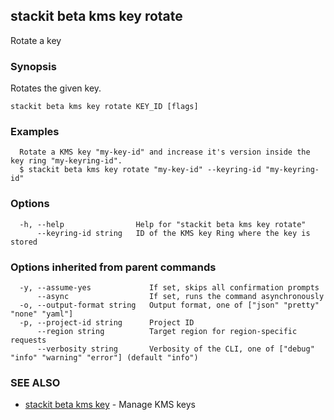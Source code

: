 ## stackit beta kms key rotate

Rotate a key

### Synopsis

Rotates the given key.

```
stackit beta kms key rotate KEY_ID [flags]
```

### Examples

```
  Rotate a KMS key "my-key-id" and increase it's version inside the key ring "my-keyring-id".
  $ stackit beta kms key rotate "my-key-id" --keyring-id "my-keyring-id"
```

### Options

```
  -h, --help                Help for "stackit beta kms key rotate"
      --keyring-id string   ID of the KMS key Ring where the key is stored
```

### Options inherited from parent commands

```
  -y, --assume-yes             If set, skips all confirmation prompts
      --async                  If set, runs the command asynchronously
  -o, --output-format string   Output format, one of ["json" "pretty" "none" "yaml"]
  -p, --project-id string      Project ID
      --region string          Target region for region-specific requests
      --verbosity string       Verbosity of the CLI, one of ["debug" "info" "warning" "error"] (default "info")
```

### SEE ALSO

* [stackit beta kms key](./stackit_beta_kms_key.md)	 - Manage KMS keys

